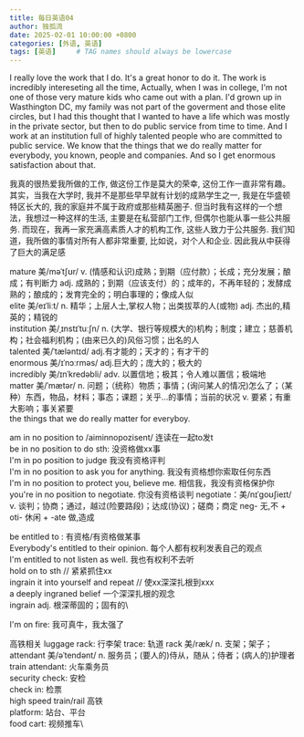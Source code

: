 ```yaml
---
title: 每日英语04
author: 独孤流
date: 2025-02-01 10:00:00 +0800
categories: [外语, 英语]
tags: [英语]     # TAG names should always be lowercase
---
```


I really love the work that I do. It's a great honor to do it. The work is incredibly intereseting all the time, Actually, when I was in college, I'm not one of those very mature kids who came out with a plan. I'd grown up in Wasthington DC, my family was not part of the goverment and those elite circles, but I had this thought that I wanted to have a life which was mostly in the private sector, but then to do public service from time to time. And I work at an institution full of highly talented people who are committed to public service. We know that the things that we do really matter for everybody, you known, people and companies. And so I get enormous satisfaction about that.

我真的很热爱我所做的工作, 做这份工作是莫大的荣幸, 这份工作一直非常有趣。其实，当我在大学时, 我并不是那些早早就有计划的成熟学生之一, 我是在华盛顿特区长大的, 我的家庭并不属于政府或那些精英圈子. 但当时我有这样的一个想法，我想过一种这样的生活, 主要是在私营部门工作, 但偶尔也能从事一些公共服务. 而现在，我再一家充满高素质人才的机构工作, 这些人致力于公共服务. 我们知道，我所做的事情对所有人都非常重要, 比如说，对个人和企业. 因此我从中获得了巨大的满足感

mature 美/məˈtʃʊr/ v. (情感和认识)成熟；到期（应付款）；长成；充分发展；酿成；有判断力 adj. 成熟的；到期（应该支付）的；成年的，不再年轻的；发酵成熟的；酿成的；发育完全的；明白事理的；像成人似\
elite 美/eɪˈliːt/ n. 精华；上层人士,掌权人物；出类拔萃的人(或物) adj. 杰出的,精英的；精锐的\
institution 美/ˌɪnstɪˈtuːʃn/ n. (大学、银行等规模大的)机构；制度；建立；慈善机构；社会福利机构；(由来已久的)风俗习惯；出名的人\
talented 美/ˈtæləntɪd/ adj.有才能的；天才的；有才干的\
enormous 美/ɪˈnɔːrməs/ adj.巨大的；庞大的；极大的\
incredibly 美/ɪnˈkredəbli/ adv. 以置信地；极其；令人难以置信；极端地\
matter 美/ˈmætər/ n. 问题；（统称）物质；事情；(询问某人的情况)怎么了；（某种）东西，物品，材料；事态；课题；关乎…的事情；当前的状况 v. 要紧；有重大影响；事关紧要\
the things that we do really matter for everyboy.

am in no position to /aiminnopozisent/ 连读在一起to发t\
be in no position to do sth: 没资格做xx事\
I'm in po position to judge 我没有资格评判\
I'm in no position to ask you for anything. 我没有资格想你索取任何东西\
I'm in no position to protect you, believe me. 相信我，我没有资格保护你\
you're in no position to negotiate. 你没有资格谈判
negotiate：美/nɪˈɡoʊʃieɪt/ v. 谈判；协商；通过，越过(险要路段)；达成(协议)；磋商；商定 neg- 无,不 + oti- 休闲 + -ate 做,造成

be entitled to : 有资格/有资格做某事\
Everybody's entitled to their opinion. 每个人都有权利发表自己的观点\
I'm entitled to not listen as well. 我也有权利不去听\
hold on to sth // 紧紧抓住xx\
ingrain it into yourself and repeat // 使xx深深扎根到xxx\
a deeply ingraned belief 一个深深扎根的观念\
ingrain adj. 根深蒂固的；固有的\

I'm on fire: 我可真牛，我太强了

高铁相关
luggage rack: 行李架
trace: 轨道
rack 美/ræk/ n. 支架；架子；
attendant 美/əˈtendənt/ n. 服务员；(要人的)侍从，随从；侍者；(病人的)护理者
train attendant: 火车乘务员\
security check: 安检\
check in: 检票\
high speed train/rail 高铁\
platform: 站台、平台\
food cart: 视频推车\

